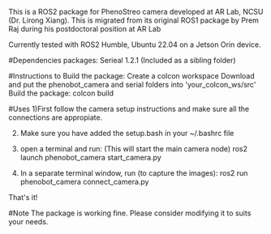 This is a ROS2 package for PhenoStreo camera developed at AR Lab, NCSU (Dr. Lirong Xiang).
This is migrated from its original ROS1 package by Prem Raj during his postdoctoral position at AR Lab


Currently tested with ROS2 Humble, Ubuntu 22.04 on a Jetson Orin device.

#Dependencies packages:
Serieal 1.2.1
(Included as a sibling folder)

#Instructions to Build the package:
Create a colcon workspace
Download and put the phenobot_camera and serial folders into 'your_colcon_ws/src' 
Build the package:
colcon build

#Uses
1)First follow the camera setup instructions and make sure all the connections are appropiate.

2) Make sure you have added the setup.bash in your ~/.bashrc file

3) open a terminal and run: (This will start the main camera node)
ros2 launch phenobot_camera start_camera.py
	
4) In a separate terminal window, run (to capture the images):
 ros2 run phenobot_camera connect_camera.py
 
 
 That's it!
 
 #Note
 The package is working fine. Please consider modifying it to suits your needs. 

	
